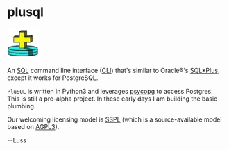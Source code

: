 # plusql

![plusql](plusql.png) 

An [SQL](https://en.wikipedia.org/wiki/SQL) command line interface ([CLI](https://en.wikipedia.org/wiki/Command-line_interface)) that's similar to Oracle&reg;'s [SQL*Plus](https://www.oreilly.com/library/view/oracle-sqlplus-the/0596007469/), except it works for PostgreSQL.

`PluSQL` is written in Python3 and leverages [psycopg](https://www.psycopg.org) to access Postgres.   This is still a pre-alpha project.  In these early days I am building the basic plumbing.

Our welcoming licensing model is [SSPL](https://en.wikipedia.org/wiki/Server_Side_Public_License) (which is a source-available model based on [AGPL3](https://www.gnu.org/licenses/agpl-3.0.en.html)).

--Luss

